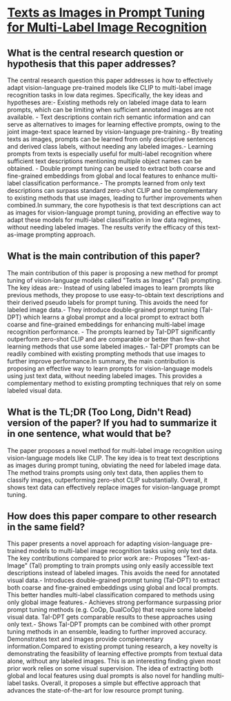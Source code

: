 # [Texts as Images in Prompt Tuning for Multi-Label Image Recognition](https://arxiv.org/abs/2211.12739)

## What is the central research question or hypothesis that this paper addresses?

The central research question this paper addresses is how to effectively adapt vision-language pre-trained models like CLIP to multi-label image recognition tasks in low data regimes. Specifically, the key ideas and hypotheses are:- Existing methods rely on labeled image data to learn prompts, which can be limiting when sufficient annotated images are not available. - Text descriptions contain rich semantic information and can serve as alternatives to images for learning effective prompts, owing to the joint image-text space learned by vision-language pre-training.- By treating texts as images, prompts can be learned from only descriptive sentences and derived class labels, without needing any labeled images.- Learning prompts from texts is especially useful for multi-label recognition where sufficient text descriptions mentioning multiple object names can be obtained. - Double prompt tuning can be used to extract both coarse and fine-grained embeddings from global and local features to enhance multi-label classification performance.- The prompts learned from only text descriptions can surpass standard zero-shot CLIP and be complementary to existing methods that use images, leading to further improvements when combined.In summary, the core hypothesis is that text descriptions can act as images for vision-language prompt tuning, providing an effective way to adapt these models for multi-label classification in low data regimes, without needing labeled images. The results verify the efficacy of this text-as-image prompting approach.


## What is the main contribution of this paper?

The main contribution of this paper is proposing a new method for prompt tuning of vision-language models called "Texts as Images" (TaI) prompting. The key ideas are:- Instead of using labeled images to learn prompts like previous methods, they propose to use easy-to-obtain text descriptions and their derived pseudo labels for prompt tuning. This avoids the need for labeled image data.- They introduce double-grained prompt tuning (TaI-DPT) which learns a global prompt and a local prompt to extract both coarse and fine-grained embeddings for enhancing multi-label image recognition performance. - The prompts learned by TaI-DPT significantly outperform zero-shot CLIP and are comparable or better than few-shot learning methods that use some labeled images.- TaI-DPT prompts can be readily combined with existing prompting methods that use images to further improve performance.In summary, the main contribution is proposing an effective way to learn prompts for vision-language models using just text data, without needing labeled images. This provides a complementary method to existing prompting techniques that rely on some labeled visual data.


## What is the TL;DR (Too Long, Didn't Read) version of the paper? If you had to summarize it in one sentence, what would that be?

The paper proposes a novel method for multi-label image recognition using vision-language models like CLIP. The key idea is to treat text descriptions as images during prompt tuning, obviating the need for labeled image data. The method trains prompts using only text data, then applies them to classify images, outperforming zero-shot CLIP substantially. Overall, it shows text data can effectively replace images for vision-language prompt tuning.


## How does this paper compare to other research in the same field?

This paper presents a novel approach for adapting vision-language pre-trained models to multi-label image recognition tasks using only text data. The key contributions compared to prior work are:- Proposes "Text-as-Image" (TaI) prompting to train prompts using only easily accessible text descriptions instead of labeled images. This avoids the need for annotated visual data.- Introduces double-grained prompt tuning (TaI-DPT) to extract both coarse and fine-grained embeddings using global and local prompts. This better handles multi-label classification compared to methods using only global image features.- Achieves strong performance surpassing prior prompt tuning methods (e.g. CoOp, DualCoOp) that require some labeled visual data. TaI-DPT gets comparable results to these approaches using only text.- Shows TaI-DPT prompts can be combined with other prompt tuning methods in an ensemble, leading to further improved accuracy. Demonstrates text and images provide complementary information.Compared to existing prompt tuning research, a key novelty is demonstrating the feasibility of learning effective prompts from textual data alone, without any labeled images. This is an interesting finding given most prior work relies on some visual supervision. The idea of extracting both global and local features using dual prompts is also novel for handling multi-label tasks. Overall, it proposes a simple but effective approach that advances the state-of-the-art for low resource prompt tuning.
